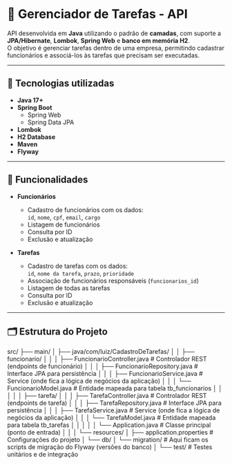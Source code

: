 # 📝 Gerenciador de Tarefas - API

API desenvolvida em **Java** utilizando o padrão de **camadas**, com suporte a **JPA/Hibernate**, **Lombok**, **Spring Web** e **banco em memória H2**.  
O objetivo é gerenciar tarefas dentro de uma empresa, permitindo cadastrar funcionários e associá-los às tarefas que precisam ser executadas.

---

## 🚀 Tecnologias utilizadas
- **Java 17+**
- **Spring Boot**
  - Spring Web
  - Spring Data JPA
- **Lombok**
- **H2 Database**
- **Maven**
- **Flyway**

---

## 📌 Funcionalidades
- **Funcionários**
  - Cadastro de funcionários com os dados:  
    `id`, `nome`, `cpf`, `email`, `cargo`
  - Listagem de funcionários
  - Consulta por ID
  - Exclusão e atualização

- **Tarefas**
  - Cadastro de tarefas com os dados:  
    `id`, `nome da tarefa`, `prazo`, `prioridade`
  - Associação de funcionários responsáveis (`funcionarios_id`)
  - Listagem de todas as tarefas
  - Consulta por ID
  - Exclusão e atualização

---

## 🗂️ Estrutura do Projeto

src/
 ├── main/
 │   ├── java/com/luiz/CadastroDeTarefas/
 │   │   ├── funcionario/
 │   │   │   ├── FuncionarioController.java   # Controlador REST (endpoints de funcionário)
 │   │   │   ├── FuncionarioRepository.java   # Interface JPA para persistência
 │   │   │   ├── FuncionarioService.java      # Service (onde fica a lógica de negócios da aplicação)
 │   │   │   └── FuncionarioModel.java        # Entidade mapeada para tabela tb_funcionarios
 │   │   │
 │   │   ├── tarefa/
 │   │   │   ├── TarefaController.java        # Controlador REST (endpoints de tarefa)
 │   │   │   ├── TarefaRepository.java        # Interface JPA para persistência
 │   │   │   ├── TarefaService.java           # Service (onde fica a lógica de negócios da aplicação)
 │   │   │   └── TarefaModel.java             # Entidade mapeada para tabela tb_tarefas
 │   │   │
 │   │   └── Application.java                 # Classe principal (ponto de entrada)
 │   │
 │   └── resources/
 │       ├── application.properties           # Configurações do projeto
 │       └── db/
 │           └── migration/                   # Aqui ficam os scripts de migração do Flyway (versões do banco)
 │
 └── test/                                    # Testes unitários e de integração
      
